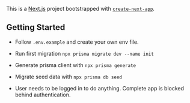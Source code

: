 This is a [Next.js](https://nextjs.org) project bootstrapped with [`create-next-app`](https://nextjs.org/docs/app/api-reference/cli/create-next-app).

## Getting Started

- Follow `.env.example` and create your own env file.
- Run first migration `npx prisma migrate dev --name init`
- Generate prisma client with `npx prisma generate`
- Migrate seed data with `npx prisma db seed`

- User needs to be logged in to do anything. Complete app is blocked behind authentication.
